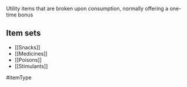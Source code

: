 Utility items that are broken upon consumption, normally offering a one-time bonus

## Item sets
- [[Snacks]]
- [[Medicines]]
- [[Poisons]]
- [[Stimulants]]

#itemType 